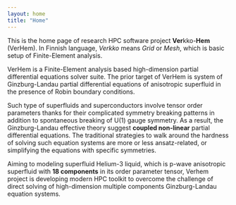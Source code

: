 ```yaml
---
layout: home
title: "Home"
---
```


This is the home page of research HPC software project **Ver**kko-**Hem** (VerHem). In Finnish language, *Verkko* means *Grid* or *Mesh*, which is basic setup of Finite-Element analysis.

VerHem is a Finite-Element analysis based high-dimension partial differential equations solver suite. The prior target of VerHem is system of Ginzburg-Landau partial differential equations of anisotropic superfluid in the presence of Robin boundary conditions. 

Such type of superfluids and superconductors involve tensor order parameters thanks for their complicated symmetry breaking patterns in addition to spontaneous breaking of U(1) gauge symmetry. As a result, the Ginzburg-Landau effective theory suggest **coupled non-linear** partial differential equations. The traditional strategies to walk around the hardness of solving such equation systems are more or less ansatz-related, or simplifying the equations with specific symmetries. 

Aiming to modeling superfluid Helium-3 liquid, which is p-wave anisotropic superfluid with **18 components** in its order parameter tensor, Verhem project is developing modern HPC toolkit to overcome the challenge of direct solving of high-dimension multiple components Ginzburg-Landau equation systems. 
